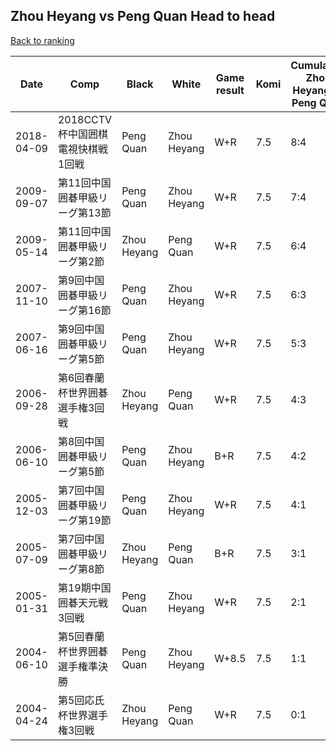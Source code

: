 ## Zhou Heyang vs Peng Quan Head to head

[Back to ranking](../../index.md)




| **Date** | **Comp** | **Black** | **White** | **Game result** | **Komi** | **Cumulative Zhou Heyang vs Peng Quan** | **Zhou Heyang streak** | **Peng Quan streak** | 
| --- | --- | --- | --- | --- | --- | --- | --- | --- |
| 2018-04-09 | 2018CCTV杯中国囲棋電視快棋戦1回戦 | Peng Quan | Zhou Heyang | W+R | 7.5 | 8:4 | 2 | 0 | 
| 2009-09-07 | 第11回中国囲碁甲級リーグ第13節 | Peng Quan | Zhou Heyang | W+R | 7.5 | 7:4 | 1 | 0 | 
| 2009-05-14 | 第11回中国囲碁甲級リーグ第2節 | Zhou Heyang | Peng Quan | W+R | 7.5 | 6:4 | 0 | 1 | 
| 2007-11-10 | 第9回中国囲碁甲級リーグ第16節 | Peng Quan | Zhou Heyang | W+R | 7.5 | 6:3 | 2 | 0 | 
| 2007-06-16 | 第9回中国囲碁甲級リーグ第5節 | Peng Quan | Zhou Heyang | W+R | 7.5 | 5:3 | 1 | 0 | 
| 2006-09-28 | 第6回春蘭杯世界囲碁選手権3回戦 | Zhou Heyang | Peng Quan | W+R | 7.5 | 4:3 | 0 | 2 | 
| 2006-06-10 | 第8回中国囲碁甲級リーグ第5節 | Peng Quan | Zhou Heyang | B+R | 7.5 | 4:2 | 0 | 1 | 
| 2005-12-03 | 第7回中国囲碁甲級リーグ第19節 | Peng Quan | Zhou Heyang | W+R | 7.5 | 4:1 | 4 | 0 | 
| 2005-07-09 | 第7回中国囲碁甲級リーグ第8節 | Zhou Heyang | Peng Quan | B+R | 7.5 | 3:1 | 3 | 0 | 
| 2005-01-31 | 第19期中国囲碁天元戦3回戦 | Peng Quan | Zhou Heyang | W+R | 7.5 | 2:1 | 2 | 0 | 
| 2004-06-10 | 第5回春蘭杯世界囲碁選手権準決勝 | Peng Quan | Zhou Heyang | W+8.5 | 7.5 | 1:1 | 1 | 0 | 
| 2004-04-24 | 第5回応氏杯世界選手権3回戦 | Zhou Heyang | Peng Quan | W+R | 7.5 | 0:1 | 0 | 1 |




